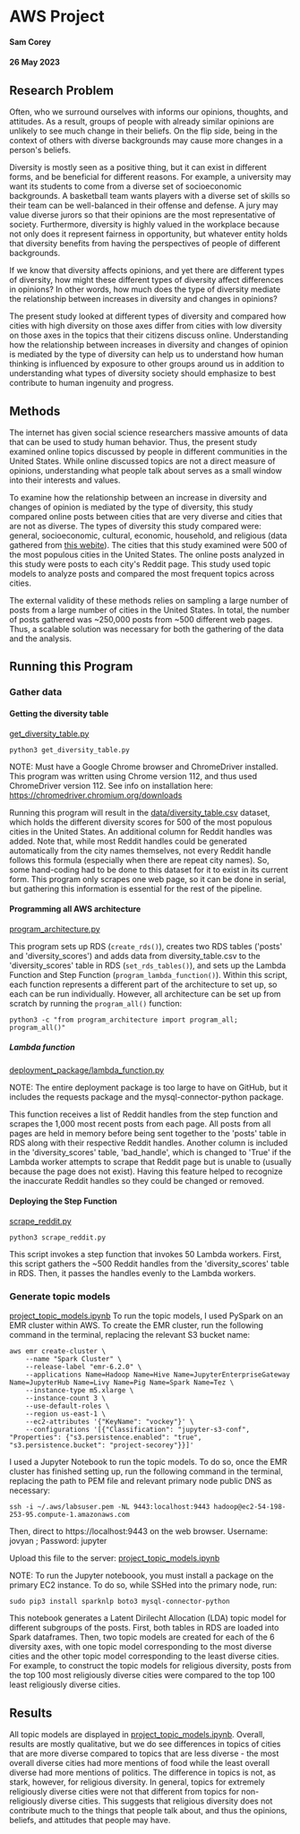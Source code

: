 # AWS Project
#### Sam Corey
#### 26 May 2023

## Research Problem
Often, who we surround ourselves with informs our opinions, thoughts, and attitudes. As a result, groups of people with already similar opinions are unlikely to see much change in their beliefs. On the flip side, being in the context of others with diverse backgrounds may cause more changes in a person's beliefs.

Diversity is mostly seen as a positive thing, but it can exist in different forms, and be beneficial for different reasons. For example, a university may want its students to come from a diverse set of socioeconomic backgrounds. A basketball team wants players with a diverse set of skills so their team can be well-balanced in their offense and defense. A jury may value diverse jurors so that their opinions are the most representative of society. Furthermore, diversity is highly valued in the workplace because not only does it represent fairness in opportunity, but whatever entity holds that diversity benefits from having the perspectives of people of different backgrounds.

If we know that diversity affects opinions, and yet there are different types of diversity, how might these different types of diversity affect differences in opinions? In other words, how much does the type of diversity mediate the relationship between increases in diversity and changes in opinions?

The present study looked at different types of diversity and compared how cities with high diversity on those axes differ from cities with low diversity on those axes in the topics that their citizens discuss online. Understanding how the relationship between increases in diversity and changes of opinion is mediated by the type of diversity can help us to understand how human thinking is influenced by exposure to other groups around us in addition to understanding what types of diversity society should emphasize to best contribute to human ingenuity and progress.

## Methods
The internet has given social science researchers massive amounts of data that can be used to study human behavior. Thus, the present study examined online topics discussed by people in different communities in the United States. While online discussed topics are not a direct measure of opinions, understanding what people talk about serves as a small window into their interests and values.

To examine how the relationship between an increase in diversity and changes of opinion is mediated by the type of diversity, this study compared online posts between cities that are very diverse and cities that are not as diverse. The types of diversity this study compared were: general, socioeconomic, cultural, economic, household, and religious (data gathered from [this webite](https://wallethub.com/edu/most-diverse-cities/12690)). The cities that this study examined were 500 of the most populous cities in the United States. The online posts analyzed in this study were posts to each city's Reddit page. This study used topic models to analyze posts and compared the most frequent topics across cities.

The external validity of these methods relies on sampling a large number of posts from a large number of cities in the United States. In total, the number of posts gathered was ~250,000 posts from ~500 different web pages. Thus, a scalable solution was necessary for both the gathering of the data and the analysis.

## Running this Program
### Gather data
#### Getting the diversity table
[get_diversity_table.py](https://github.com/macs30123-s23/final-project-secorey_project/blob/main/get_diversity_table.py)
```
python3 get_diversity_table.py
```
NOTE: Must have a Google Chrome browser and ChromeDriver installed. This program was written using Chrome version 112, and thus used ChromeDriver version 112. See info on installation here: https://chromedriver.chromium.org/downloads

Running this program will result in the [data/diversity_table.csv](https://github.com/macs30123-s23/final-project-secorey_project/blob/main/data/diversity_table.csv) dataset, which holds the different diversity scores for 500 of the most populous cities in the United States. An additional column for Reddit handles was added. Note that, while most Reddit handles could be generated automatically from the city names themselves, not every Reddit handle follows this formula (especially when there are repeat city names). So, some hand-coding had to be done to this dataset for it to exist in its current form. This program only scrapes one web page, so it can be done in serial, but gathering this information is essential for the rest of the pipeline.

#### Programming all AWS architecture
[program_architecture.py](https://github.com/macs30123-s23/final-project-secorey_project/blob/main/program_architecture.py)

This program sets up RDS (```create_rds()```), creates two RDS tables ('posts' and 'diversity_scores') and adds data from diversity_table.csv to the 'diversity_scores' table in RDS (```set_rds_tables()```), and sets up the Lambda Function and Step Function (```program_lambda_function()```). Within this script, each function represents a different part of the architecture to set up, so each can be run individually. However, all architecture can be set up from scratch by running the ```program_all()``` function:
```
python3 -c "from program_architecture import program_all; program_all()"
```

##### Lambda function
[deployment_package/lambda_function.py](https://github.com/macs30123-s23/final-project-secorey_project/blob/main/deployment_package/lambda_function.py)

NOTE: The entire deployment package is too large to have on GitHub, but it includes the requests package and the mysql-connector-python package.

This function receives a list of Reddit handles from the step function and scrapes the 1,000 most recent posts from each page. All posts from all pages are held in memory before being sent together to the 'posts' table in RDS along with their respective Reddit handles. Another column is included in the 'diversity_scores' table, 'bad_handle', which is changed to 'True' if the Lambda worker attempts to scrape that Reddit page but is unable to (usually because the page does not exist). Having this feature helped to recognize the inaccurate Reddit handles so they could be changed or removed.

#### Deploying the Step Function
[scrape_reddit.py](https://github.com/macs30123-s23/final-project-secorey_project/blob/main/scrape_reddit.py)
```
python3 scrape_reddit.py
```

This script invokes a step function that invokes 50 Lambda workers. First, this script gathers the ~500 Reddit handles from the 'diversity_scores' table in RDS. Then, it passes the handles evenly to the Lambda workers.

### Generate topic models
[project_topic_models.ipynb](https://github.com/macs30123-s23/final-project-secorey_project/blob/main/project_topic_models.ipynb)
To run the topic models, I used PySpark on an EMR cluster within AWS. To create the EMR cluster, run the following command in the terminal, replacing the relevant S3 bucket name:
```
aws emr create-cluster \
    --name "Spark Cluster" \
    --release-label "emr-6.2.0" \
    --applications Name=Hadoop Name=Hive Name=JupyterEnterpriseGateway Name=JupyterHub Name=Livy Name=Pig Name=Spark Name=Tez \
    --instance-type m5.xlarge \
    --instance-count 3 \
    --use-default-roles \
    --region us-east-1 \
    --ec2-attributes '{"KeyName": "vockey"}' \
    --configurations '[{"Classification": "jupyter-s3-conf", "Properties": {"s3.persistence.enabled": "true", "s3.persistence.bucket": "project-secorey"}}]'
```
I used a Jupyter Notebook to run the topic models. To do so, once the EMR cluster has finished setting up, run the following command in the terminal, replacing the path to PEM file and relevant primary node public DNS as necessary:
```
ssh -i ~/.aws/labsuser.pem -NL 9443:localhost:9443 hadoop@ec2-54-198-253-95.compute-1.amazonaws.com
```
Then, direct to https://localhost:9443 on the web browser. Username: jovyan ; Password: jupyter

Upload this file to the server:
[project_topic_models.ipynb](https://github.com/macs30123-s23/final-project-secorey_project/blob/main/project_topic_models.ipynb)

NOTE: To run the Jupyter noteboook, you must install a package on the primary EC2 instance. To do so, while SSHed into the primary node, run:
```
sudo pip3 install sparknlp boto3 mysql-connector-python
```

This notebook generates a Latent Dirilecht Allocation (LDA) topic model for different subgroups of the posts. First, both tables in RDS are loaded into Spark dataframes. Then, two topic models are created for each of the 6 diversity axes, with one topic model corresponding to the most diverse cities and the other topic model corresponding to the least diverse cities. For example, to construct the topic models for religious diversity, posts from the top 100 most religiously diverse cities were compared to the top 100 least religiously diverse cities.

## Results
All topic models are displayed in [project_topic_models.ipynb](https://github.com/macs30123-s23/final-project-secorey_project/blob/main/project_topic_models.ipynb). Overall, results are mostly qualitative, but we do see differences in topics of cities that are more diverse compared to topics that are less diverse - the most overall diverse cities had more mentions of food while the least overall diverse had more mentions of politics. The difference in topics is not, as stark, however, for religious diversity. In general, topics for extremely religiously diverse cities were not that different from topics for non-religiously diverse cities. This suggests that religious diversity does not contribute much to the things that people talk about, and thus the opinions, beliefs, and attitudes that people may have.
